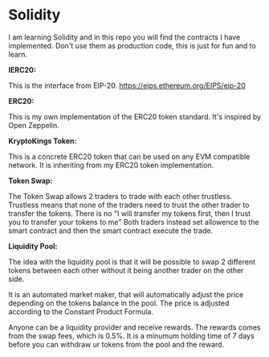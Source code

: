# Solidity

I am learning Solidity and in this repo you will find the contracts I have implemented. 
Don't use them as production code, this is just for fun and to learn.


<b>IERC20:</b>

This is the interface from EIP-20.
https://eips.ethereum.org/EIPS/eip-20

<b>ERC20:</b>

This is my own implementation of the ERC20 token standard. 
It's inspired by Open Zeppelin.

<b>KryptoKings Token:</b>

This is a concrete ERC20 token that can be used on any EVM compatible network. 
It is inheriting from my ERC20 token implementation. 

<b>Token Swap:</b>

The Token Swap allows 2 traders to trade with each other trustless.
Trustless means that none of the traders need to trust the other trader to transfer the tokens.
There is no "I will transfer my tokens first, then I trust you to transfer your tokens to me"
Both traders instead set allowence to the smart contract and then the smart contract execute the trade.

<b>Liquidity Pool:</b>

The idea with the liquidity pool is that it will be possible to swap 2 different tokens between each other without it being another trader on the other side.

It is an automated market maker, that will automatically adjust the price depending on the tokens balance in the pool.
The price is adjusted according to the Constant Product Formula.

Anyone can be a liquidity provider and receive rewards. 
The rewards comes from the swap fees, which is 0.5%.
It is a minumum holding time of 7 days before you can withdraw ur tokens from the pool and the reward.
